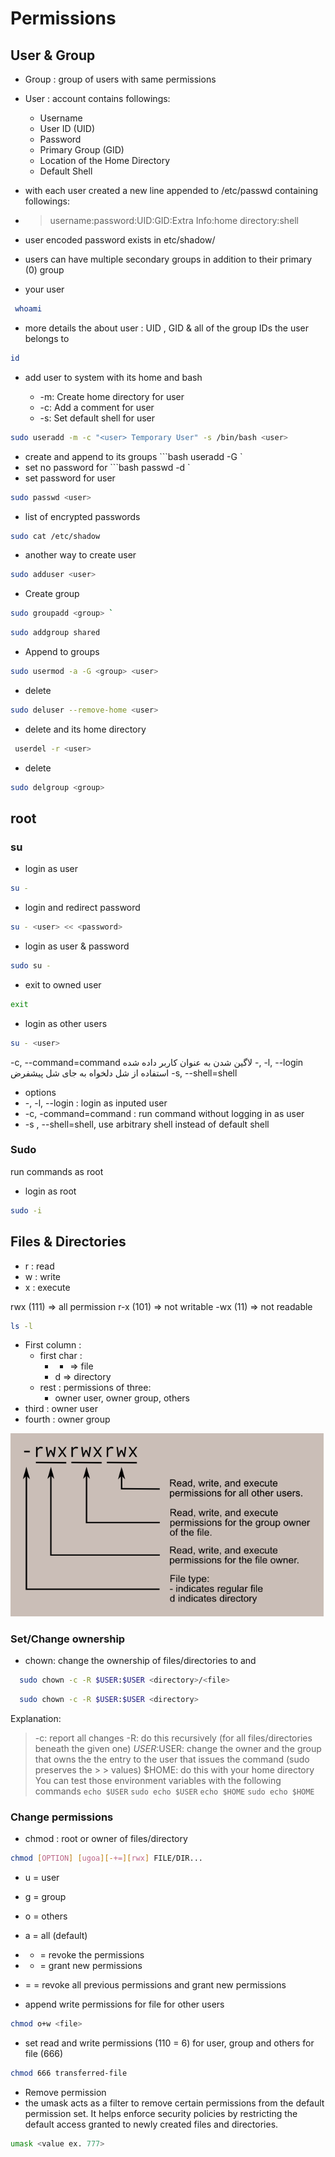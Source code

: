 # Permissions

## User & Group

- Group : group of users with same permissions
- User : account contains followings:
    - Username
    - User ID (UID)
    - Password
    - Primary Group (GID)
    - Location of the Home Directory
    - Default Shell
    
- with each user created a new line appended to /etc/passwd containing followings:
- > username:password:UID:GID:Extra Info:home directory:shell

- user encoded password exists in etc/shadow/

- users can have multiple secondary groups in addition to their primary (0) group


- your user
```bash
 whoami 
```
- more details the about user : UID , GID & all of the group IDs the user belongs to
```bash 
id 
```


- add user <user> to system with its home and bash
  - -m: Create home directory for user
  - -c: Add a comment for user
  - -s: Set default shell for user
```bash
sudo useradd -m -c "<user> Temporary User" -s /bin/bash <user>
```

- create <user> and append <group> to its groups
```bash useradd -G <group> <user> `
- set no password for <user>
```bash passwd -d <user> `
- set password for user
```bash
sudo passwd <user>
```
- list of encrypted passwords
```bash
sudo cat /etc/shadow
```
- another way to create user
```bash 
sudo adduser <user> 
```

- Create group
```bash 
sudo groupadd <group> `
```
```bash
sudo addgroup shared 
```
- Append <group> to <user> groups
```bash
sudo usermod -a -G <group> <user> 
```

- delete <user>
```bash
sudo deluser --remove-home <user> 
```

- delete <user> and its home directory
```bash
 userdel -r <user> 
```

- delete <group>
```bash
sudo delgroup <group> 
```

## root
### su
- login as user
```bash
su -
```
- login and redirect password
```bash
su - <user> << <password>
```
 
- login as user & password
```bash
sudo su -
```

- exit to owned user
```bash
exit
```

- login as other users
```bash
su - <user>
```
-c, --command=command
لاگین شدن به عنوان کاربر داده شده	-, -l, --login
استفاده از شل دلخواه به جای شل پیشفرض	-s, --shell=shell
- options
- -, -l, --login : login as inputed user
- -c, -command=command : run command without logging in as user
- -s , --shell=shell, use arbitrary shell instead of default shell

### Sudo
run commands as root
- login as root
```bash
sudo -i
```
## Files & Directories
- r : read
- w : write
- x : execute

rwx (111) => all permission
r-x (101) => not writable
-wx (11)  => not readable

```bash
ls -l
```
- First column : 
  - first char : 
    - - => file 
    - d => directory
  - rest :
    permissions of three:
      - owner user, owner group, others
- third :
  owner user
- fourth :
  owner group

![Permission image](permissions.png)

### Set/Change ownership

- chown: change the ownership of files/directories to <user> and <Group>
```bash
  sudo chown -c -R $USER:$USER <directory>/<file>
```
```bash
  sudo chown -c -R $USER:$USER <directory>
```
Explanation:
>-c: report all changes
>-R: do this recursively (for all files/directories beneath the given one)
>$USER:$USER: change the owner and the group that owns the the entry to the user that issues the command (sudo preserves the > > values)
> $HOME: do this with your home directory
> You can test those environment variables with the following commands
` echo $USER `
` sudo echo $USER `
` echo $HOME `
` sudo echo $HOME `

### Change permissions

- chmod : root or owner of files/directory
```bash
chmod [OPTION] [ugoa][-+=][rwx] FILE/DIR...
```
- u = user
- g = group
- o = others
- a = all (default)

- - = revoke the permissions
- + = grant new permissions
- = = revoke all previous permissions and grant new permissions

- append write permissions for file for other users
```bash
chmod o+w <file>
```

- set read and write permissions (110 = 6) for user, group and others for file (666)
```bash
chmod 666 transferred-file
```
- Remove permission
- the umask acts as a filter to remove certain permissions from the default permission set. It helps enforce security policies by restricting the default access granted to newly created files and directories.
```bash
umask <value ex. 777>
```
